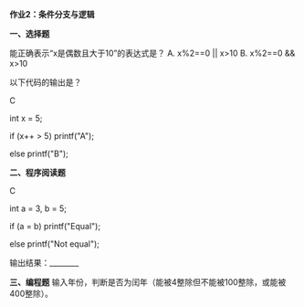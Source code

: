 **作业2：条件分支与逻辑**

**一、选择题**

能正确表示“x是偶数且大于10”的表达式是？ A. x%2==0 || x>10 B. x%2==0 && x>10

以下代码的输出是？

C

   int x = 5;

   if (x++ > 5) printf("A");

   else printf("B");

**二、程序阅读题**

C

int a = 3, b = 5;

if (a = b) printf("Equal");

else printf("Not equal");

输出结果：________

**三、编程题** 输入年份，判断是否为闰年（能被4整除但不能被100整除，或能被400整除）。
